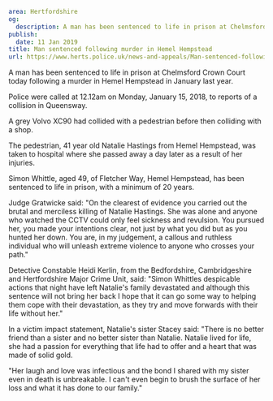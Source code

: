 ```yaml
area: Hertfordshire
og:
  description: A man has been sentenced to life in prison at Chelmsford Crown Court today following a murder in Hemel Hempstead in January last year.
publish:
  date: 11 Jan 2019
title: Man sentenced following murder in Hemel Hempstead
url: https://www.herts.police.uk/news-and-appeals/Man-sentenced-following-murder-in-Hemel-Hempstead-2365MD
```

A man has been sentenced to life in prison at Chelmsford Crown Court today following a murder in Hemel Hempstead in January last year.

Police were called at 12.12am on Monday, January 15, 2018, to reports of a collision in Queensway.

A grey Volvo XC90 had collided with a pedestrian before then colliding with a shop.

The pedestrian, 41 year old Natalie Hastings from Hemel Hempstead, was taken to hospital where she passed away a day later as a result of her injuries.

Simon Whittle, aged 49, of Fletcher Way, Hemel Hempstead, has been sentenced to life in prison, with a minimum of 20 years.

Judge Gratwicke said: "On the clearest of evidence you carried out the brutal and merciless killing of Natalie Hastings. She was alone and anyone who watched the CCTV could only feel sickness and revulsion. You pursued her, you made your intentions clear, not just by what you did but as you hunted her down. You are, in my judgement, a callous and ruthless individual who will unleash extreme violence to anyone who crosses your path."

Detective Constable Heidi Kerlin, from the Bedfordshire, Cambridgeshire and Hertfordshire Major Crime Unit, said: "Simon Whittles despicable actions that night have left Natalie's family devastated and although this sentence will not bring her back I hope that it can go some way to helping them cope with their devastation, as they try and move forwards with their life without her."

In a victim impact statement, Natalie's sister Stacey said: "There is no better friend than a sister and no better sister than Natalie. Natalie lived for life, she had a passion for everything that life had to offer and a heart that was made of solid gold.

"Her laugh and love was infectious and the bond I shared with my sister even in death is unbreakable. I can't even begin to brush the surface of her loss and what it has done to our family."
